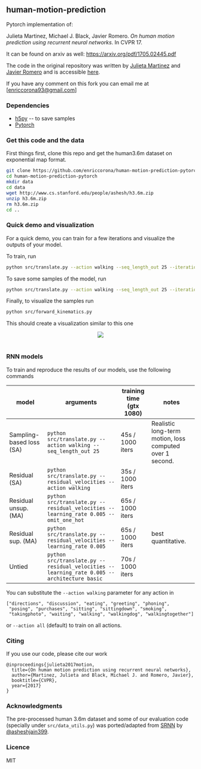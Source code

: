 
## human-motion-prediction
Pytorch implementation of:

Julieta Martinez, Michael J. Black, Javier Romero.
_On human motion prediction using recurrent neural networks_. In CVPR 17.

It can be found on arxiv as well: https://arxiv.org/pdf/1705.02445.pdf

The code in the original repository was written by [Julieta Martinez](https://github.com/una-dinosauria/) and [Javier Romero](https://github.com/libicocco/) and is accessible [here](/blob/master/src/translate.py).

If you have any comment on this fork you can email me at [enriccorona93@gmail.com]

### Dependencies

* [h5py](https://github.com/h5py/h5py) -- to save samples
* [Pytorch](https://pytorch.org/)

### Get this code and the data

First things first, clone this repo and get the human3.6m dataset on exponential map format.

```bash
git clone https://github.com/enriccorona/human-motion-prediction-pytorch.git
cd human-motion-prediction-pytorch
mkdir data
cd data
wget http://www.cs.stanford.edu/people/ashesh/h3.6m.zip
unzip h3.6m.zip
rm h3.6m.zip
cd ..
```

### Quick demo and visualization

For a quick demo, you can train for a few iterations and visualize the outputs
of your model.

To train, run
```bash
python src/translate.py --action walking --seq_length_out 25 --iterations 10000
```

To save some samples of the model, run
```bash
python src/translate.py --action walking --seq_length_out 25 --iterations 10000 --sample --load 10000
```

Finally, to visualize the samples run
```bash
python src/forward_kinematics.py
```

This should create a visualization similar to this one

<p align="center">
  <img src="https://raw.githubusercontent.com/una-dinosauria/human-motion-prediction/master/imgs/walking.gif"><br><br>
</p>


### RNN models

To train and reproduce the results of our models, use the following commands

| model      | arguments | training time (gtx 1080) | notes |
| ---        | ---       | ---   | --- |
| Sampling-based loss (SA) | `python src/translate.py --action walking --seq_length_out 25` | 45s / 1000 iters | Realistic long-term motion, loss computed over 1 second. |
| Residual (SA)            | `python src/translate.py --residual_velocities --action walking` | 35s / 1000 iters |  |
| Residual unsup. (MA)     | `python src/translate.py --residual_velocities --learning_rate 0.005 --omit_one_hot` | 65s / 1000 iters | |
| Residual sup. (MA)       | `python src/translate.py --residual_velocities --learning_rate 0.005` | 65s / 1000 iters | best quantitative.|
| Untied       | `python src/translate.py --residual_velocities --learning_rate 0.005 --architecture basic` | 70s / 1000 iters | |


You can substitute the `--action walking` parameter for any action in

```
["directions", "discussion", "eating", "greeting", "phoning",
 "posing", "purchases", "sitting", "sittingdown", "smoking",
 "takingphoto", "waiting", "walking", "walkingdog", "walkingtogether"]
```

or `--action all` (default) to train on all actions.

### Citing

If you use our code, please cite our work

```
@inproceedings{julieta2017motion,
  title={On human motion prediction using recurrent neural networks},
  author={Martinez, Julieta and Black, Michael J. and Romero, Javier},
  booktitle={CVPR},
  year={2017}
}
```

### Acknowledgments

The pre-processed human 3.6m dataset and some of our evaluation code (specially under `src/data_utils.py`) was ported/adapted from [SRNN](https://github.com/asheshjain399/RNNexp/tree/srnn/structural_rnn) by [@asheshjain399](https://github.com/asheshjain399).

### Licence
MIT
